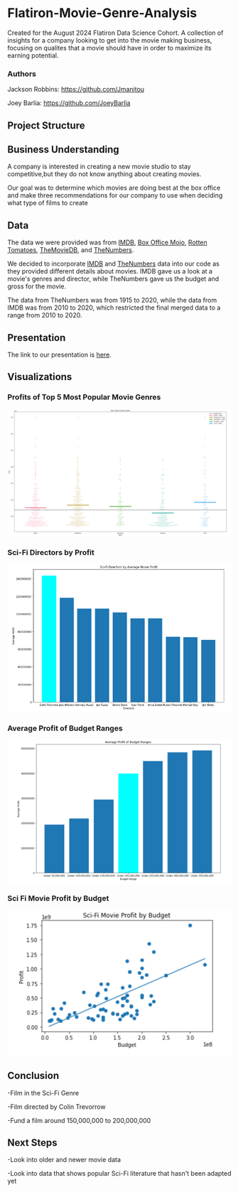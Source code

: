 # Flatiron-Movie-Genre-Analysis

Created for the August 2024 Flatiron Data Science Cohort. A collection of insights for a company looking to get into the movie making business, focusing on qualites that a movie should have in order to maximize its earning potential. 

### Authors

Jackson Robbins: https://github.com/Jmanitou

Joey Barlia: https://github.com/JoeyBarlia

## Project Structure


## Business Understanding 

A company is interested in creating a new movie studio to stay competitive,but they do not know anything about creating movies.

Our goal was to determine which movies are doing best at the box office and make three recommendations for our company to use when deciding what type of films to create

## Data
The data we were provided was from [IMDB](https://www.imdb.com/), [Box Office Mojo](https://www.boxofficemojo.com/), [Rotten Tomatoes](https://www.rottentomatoes.com/), [TheMovieDB](https://www.themoviedb.org/), and [TheNumbers](https://www.the-numbers.com/). 

We decided to incorporate [IMDB](https://www.imdb.com/) and [TheNumbers](https://www.the-numbers.com/) data into our code as they provided different details about movies. IMDB gave us a look at a movie's genres and director, while TheNumbers gave us the budget and gross for the movie.

The data from TheNumbers was from 1915 to 2020, while the data from IMDB was from 2010 to 2020, which restricted the final merged data to a range from 2010 to 2020.

## Presentation
The link to our presentation is [here](https://docs.google.com/presentation/d/1pH1hHfyZQmZ3kh7sWvf5r7A-bA_YAVCb6NYaPtmIeRw/edit?usp=sharing).

## Visualizations 

### Profits of Top 5 Most Popular Movie Genres
![top_five_genres](images/top_five_genres.png)

### Sci-Fi Directors by Profit

![top_ten_scifi_directors](images/scifi_directors.PNG)

### Average Profit of Budget Ranges

![scifi_budgets](images/scifi_budgets.png)

### Sci Fi Movie Profit by Budget 

![scifi_linear_regression](images/scifi_linear_regression.png)


## Conclusion

-Film in the Sci-Fi Genre

-Film directed by Colin Trevorrow

-Fund a film around 150,000,000 to 200,000,000


## Next Steps 

-Look into older and newer movie data

-Look into data that shows popular Sci-Fi literature that hasn't been adapted yet



